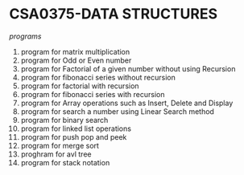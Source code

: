 # CSA0375-DATA STRUCTURES

*programs*

1.  program for matrix multiplication
2.  program for Odd or Even number 
3.  program  for Factorial of a given number without using Recursion
4.  program for fibonacci series without recursion
5.  program for factorial with recursion
6.  program for fibonacci series with recursion
7.  program for  Array operations such as Insert, Delete and Display
8.  program for search a number using Linear Search method 
9.  program for binary search
10. program for linked list operations
11. program for push pop and peek
12. program for merge sort
13. proghram for avl tree
14. program for stack notation







 
